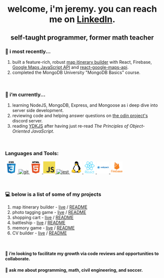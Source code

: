 <h1 align="center">welcome, i'm jeremy. you can reach me on <a href="https://www.linkedin.com/in/jernestmyers">LinkedIn</a>.</h1>
<!-- <div align="center"> -->
<h2 align="center">self-taught programmer, former math teacher</h2>
<!-- </div> -->

<h3>🔭 i most recently...</h3>
    <ol>
      <li>built a feature-rich, robust <a href="https://github.com/jernestmyers/catch-me-at#readme">map itinerary builder</a> with React, Firebase, <a href="https://developers.google.com/maps/documentation/javascript/overview?hl=en">Google Maps JavaScript API</a> and <a href="https://github.com/JustFly1984/react-google-maps-api">react-google-maps-api</a>.</li>
      <li>completed the MongoDB University "MongoDB Basics" course.</li>
    </ol>
<br>
<h3>🌱 i’m currently...</h3>
  <ol>
    <li>learning NodeJS, MongoDB, Express, and Mongoose as i deep dive into server side development.</li>
    <li>reviewing code and helping answer questions on <a href="http://www.theodinproject.com">the odin project's</a> discord server.</li>
    <li>reading <a href="https://github.com/getify/You-Dont-Know-JS">YDKJS</a> after having just re-read <em>The Principles of Object-Oriented JavaScript</em>.</li>
  </ol>
<br>    
<h3 align="left">Languages and Tools:</h3>
<p align="left"> <a href="https://www.w3schools.com/css/" target="_blank"> <img src="https://raw.githubusercontent.com/devicons/devicon/master/icons/css3/css3-original-wordmark.svg" alt="css3" width="40" height="40"/> </a> <a href="https://git-scm.com/" target="_blank"> <img src="https://www.vectorlogo.zone/logos/git-scm/git-scm-icon.svg" alt="git" width="40" height="40"/> </a> <a href="https://www.w3.org/html/" target="_blank"> <img src="https://raw.githubusercontent.com/devicons/devicon/master/icons/html5/html5-original-wordmark.svg" alt="html5" width="40" height="40"/> </a> <a href="https://developer.mozilla.org/en-US/docs/Web/JavaScript" target="_blank"> <img src="https://raw.githubusercontent.com/devicons/devicon/master/icons/javascript/javascript-original.svg" alt="javascript" width="40" height="40"/> </a> <a href="https://jestjs.io" target="_blank"> <img src="https://www.vectorlogo.zone/logos/jestjsio/jestjsio-icon.svg" alt="jest" width="40" height="40"/> </a> <a href="https://www.linux.org/" target="_blank"> <img src="https://raw.githubusercontent.com/devicons/devicon/master/icons/linux/linux-original.svg" alt="linux" width="40" height="40"/> </a> <a href="https://reactjs.org/" target="_blank"> <img src="https://raw.githubusercontent.com/devicons/devicon/master/icons/react/react-original-wordmark.svg" alt="react" width="40" height="40"/> </a> <a href="https://webpack.js.org" target="_blank"> <img src="https://raw.githubusercontent.com/devicons/devicon/d00d0969292a6569d45b06d3f350f463a0107b0d/icons/webpack/webpack-original-wordmark.svg" alt="webpack" width="40" height="40"/> </a> <a href="https://firebase.google.com/" target="_blank"> <img src="https://raw.githubusercontent.com/devicons/devicon/master/icons/firebase/firebase-plain-wordmark.svg" alt="firebase" width="40" height="40"/> </a> </p>
<br>
<h3>💻 below is a list of some of my projects</h3>
  <ol>
    <li>map itinerary builder - <a href="https://catch-me-at.web.app/">live</a> / <a href="https://github.com/jernestmyers/catch-me-at#readme">README</a></li>
    <li>photo tagging game - <a href="https://jernestmyers.github.io/photo-tag-game/">live</a> / <a href="https://github.com/jernestmyers/photo-tag-game#readme">README</a></li>
    <li>shopping cart - <a href="https://jernestmyers.github.io/shopping-cart/">live</a> / <a href="https://github.com/jernestmyers/shopping-cart#readme">README</a></li>
    <li>battleship - <a href="https://jernestmyers.github.io/battleship/">live</a> / <a href="https://github.com/jernestmyers/battleship#readme">README</a></li>
    <li>memory game - <a href="https://jernestmyers.github.io/memory-game/">live</a> / <a href="https://github.com/jernestmyers/memory-game#readme">README</a></li>
    <li>CV builder - <a href="https://jernestmyers.github.io/cv-project/">live</a> / <a href="https://github.com/jernestmyers/cv-project#readme">README</a></li>
  </ol>
<br>
<h4>🤝 i’m looking to facilitate my growth via code reviews and opportunities to collaborate.</h4>
<h4>💬 ask me about programming, math, civil engineering, and soccer.</h4>
